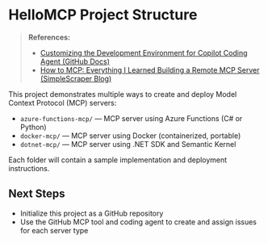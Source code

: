 # HelloMCP Project Structure

> **References:**
> - [Customizing the Development Environment for Copilot Coding Agent (GitHub Docs)](https://docs.github.com/en/copilot/customizing-copilot/customizing-the-development-environment-for-copilot-coding-agent)
> - [How to MCP: Everything I Learned Building a Remote MCP Server (SimpleScraper Blog)](https://simplescraper.io/blog/how-to-mcp)

This project demonstrates multiple ways to create and deploy Model Context Protocol (MCP) servers:

- `azure-functions-mcp/` — MCP server using Azure Functions (C# or Python)
- `docker-mcp/` — MCP server using Docker (containerized, portable)
- `dotnet-mcp/` — MCP server using .NET SDK and Semantic Kernel

Each folder will contain a sample implementation and deployment instructions.

## Next Steps

- Initialize this project as a GitHub repository
- Use the GitHub MCP tool and coding agent to create and assign issues for each server type
